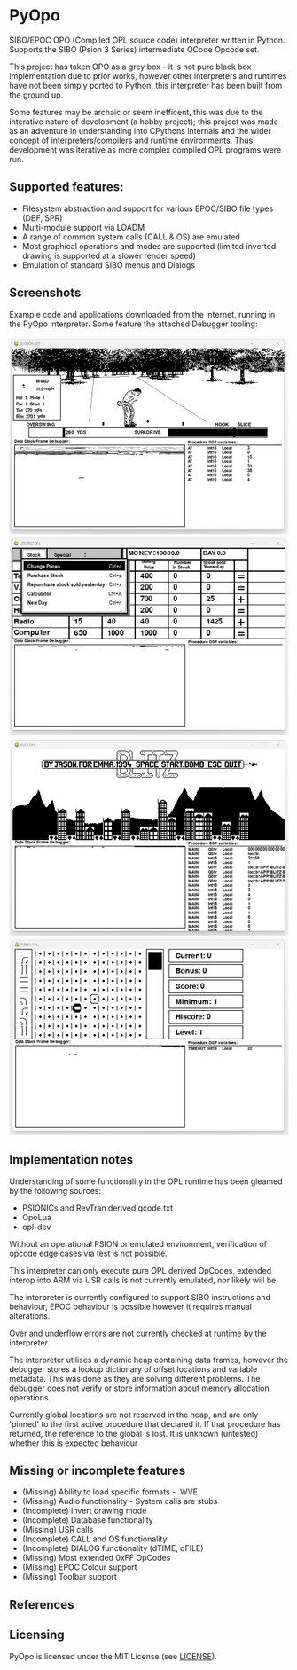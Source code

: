 # PyOpo
SIBO/EPOC OPO (Compiled OPL source code) interpreter written in Python. Supports the SIBO (Psion 3 Series) intermediate QCode Opcode set.

This project has taken OPO as a grey box - it is not pure black box implementation due to prior works, however other interpreters and runtimes have not been simply ported to Python, this interpreter has been built from the ground up.

Some features may be archaic or seem inefficent, this was due to the interative nature of development (a hobby project); this project was made as an adventure in understanding into CPythons internals and the wider concept of interpreters/compilers and runtime environments. Thus development was iterative as more complex compiled OPL programs were run.


## Supported features:

* Filesystem abstraction and support for various EPOC/SIBO file types (DBF, SPR)
* Multi-module support via LOADM
* A range of common system calls (CALL & OS) are emulated
* Most graphical operations and modes are supported (limited inverted drawing is supported at a slower render speed)
* Emulation of standard SIBO menus and Dialogs

## Screenshots

Example code and applications downloaded from the internet, running in the PyOpo interpreter. Some feature the attached Debugger tooling:

![Fairway](screenshots/fairway.png)
![LetsShop](screenshots/letsshop.png)
![Blitz](screenshots/blitz.png)
![pipe3a](screenshots/pipe3a.png)

## Implementation notes

Understanding of some functionality in the OPL runtime has been gleamed by the following sources:

* PSIONICs and RevTran derived qcode.txt
* OpoLua
* opl-dev

Without an operational PSION or emulated environment, verification of opcode edge cases via test is not possible.

This interpreter can only execute pure OPL derived OpCodes, extended interop into ARM via USR calls is not currently emulated, nor likely will be.

The interpreter is currently configured to support SIBO instructions and behaviour, EPOC behaviour is possible however it requires manual alterations.

Over and underflow errors are not currently checked at runtime by the interpreter.

The interpreter utilises a dynamic heap containing data frames, however the debugger stores a lookup dictionary of offset locations and variable metadata. This was done as they are solving different problems. The debugger does not verify or store information about memory allocation operations.

Currently global locations are not reserved in the heap, and are only 'pinned' to the first active procedure that declared it. If that procedure has returned, the reference to the global is lost. It is unknown (untested) whether this is expected behaviour

## Missing or incomplete features

* (Missing) Ability to load specific formats - .WVE
* (Missing) Audio functionality - System calls are stubs
* (Incomplete) Invert drawing mode
* (Incomplete) Database functionality
* (Missing) USR calls
* (Incomplete) CALL and OS functionality
* (Incomplete) DIALOG functionality (dTIME, dFILE)
* (Missing) Most extended 0xFF OpCodes
* (Missing) EPOC Colour support
* (Missing) Toolbar support

## References

## Licensing

PyOpo is licensed under the MIT License (see [LICENSE](LICENSE)).